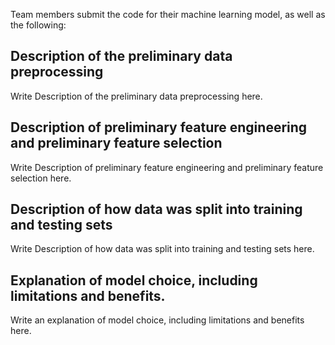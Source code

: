 Team members submit the code for 
their machine learning model, as well 
as the following:

## Description of the preliminary data preprocessing
Write Description of the preliminary data preprocessing here.

## Description of preliminary feature engineering and preliminary feature selection
Write Description of preliminary feature engineering and preliminary feature selection here.

## Description of how data was split into training and testing sets
Write Description of how data was split into training and testing sets here.

## Explanation of model choice, including limitations and benefits.
Write an explanation of model choice, including limitations and benefits here.

